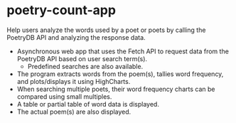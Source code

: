 # poetry-count-app
Help users analyze the words used by a poet or poets by calling the PoetryDB API and analyzing the response data.

- Asynchronous web app that uses the Fetch API to request data from the PoetryDB API based on user search term(s).
    - Predefined searches are also available. 
- The program extracts words from the poem(s), tallies word frequency, and plots/displays it using HighCharts. 
- When searching multiple poets, their word frequency charts can be compared using small multiples.
- A table or partial table of word data is displayed. 
- The actual poem(s) are also displayed.
